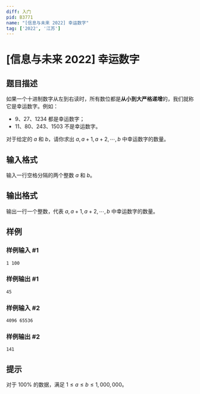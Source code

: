 ```yaml
---
diff: 入门
pid: B3771
name: "[信息与未来 2022] 幸运数字"
tag: ['2022', '江苏']
---
```

# [信息与未来 2022] 幸运数字
## 题目描述

如果一个十进制数字从左到右读时，所有数位都是**从小到大严格递增**的，我们就称它是幸运数字。例如：

- $9$、$27$、$1234$ 都是幸运数字；
- $11$、$80$、$243$、$1503$ 不是幸运数字。

对于给定的 $a$ 和 $b$，请你求出 $a,a+1,a+2,\cdots,b$ 中幸运数字的数量。
## 输入格式

输入一行空格分隔的两个整数 $a$ 和 $b$。
## 输出格式

输出一行一个整数，代表 $a,a+1,a+2,\cdots,b$ 中幸运数字的数量。
## 样例

### 样例输入 #1
```
1 100
```
### 样例输出 #1
```
45
```
### 样例输入 #2
```
4096 65536
```
### 样例输出 #2
```
141
```
## 提示

对于 $100\%$ 的数据，满足 $1\leq a\leq b\leq 1,000,000$。
